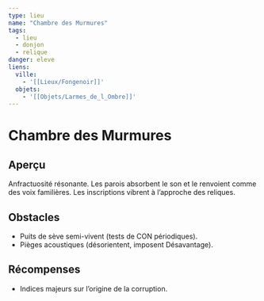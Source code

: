 ```yaml
---
type: lieu
name: "Chambre des Murmures"
tags:
  - lieu
  - donjon
  - relique
danger: eleve
liens:
  ville:
    - '[[Lieux/Fongenoir]]'
  objets:
    - '[[Objets/Larmes_de_l_Ombre]]'
---
```


# Chambre des Murmures

## Aperçu
Anfractuosité résonante. Les parois absorbent le son et le renvoient comme des voix familières. Les inscriptions vibrent à l’approche des reliques.

## Obstacles
- Puits de sève semi-vivent (tests de CON périodiques).
- Pièges acoustiques (désorientent, imposent Désavantage).

## Récompenses
- Indices majeurs sur l’origine de la corruption.
